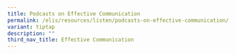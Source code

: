 ```yaml
---
title: Podcasts on Effective Communication
permalink: /elis/resources/listen/podcasts-on-effective-communication/
variant: tiptap
description: ""
third_nav_title: Effective Communication
---
```

